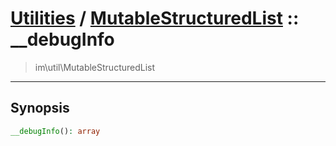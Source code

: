# [Utilities](util.md) / [MutableStructuredList](util-MutableStructuredList.md) :: __debugInfo
 > im\util\MutableStructuredList
____

## Synopsis
```php
__debugInfo(): array
```
